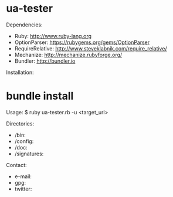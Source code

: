 # ua-tester

Dependencies:
 - Ruby: http://www.ruby-lang.org
 - OptionParser: https://rubygems.org/gems/OptionParser
 - RequireRelative: http://www.steveklabnik.com/require_relative/
 - Mechanize: http://mechanize.rubyforge.org/
 - Bundler: http://bundler.io

Installation:
 # bundle install

Usage:
$ ruby ua-tester.rb -u \<target_url\>

Directories:
 - /bin:
 - /config:
 - /doc:
 - /signatures:

Contact:
 - e-mail:
 - gpg: 
 - twitter:
